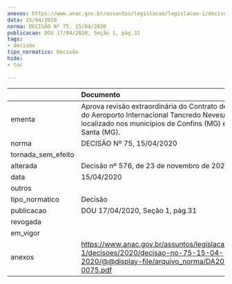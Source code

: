 ```yaml
---
anexos: https://www.anac.gov.br/assuntos/legislacao/legislacao-1/decisoes/2020/decisao-no-75-15-04-2020/@@display-file/arquivo_norma/DA2020-0075.pdf
data: 15/04/2020
norma: DECISÃO Nº 75, 15/04/2020
publicacao: DOU 17/04/2020, Seção 1, pág.31
tags:
- decisão
tipo_normatico: Decisão
hide: 
- toc 
 
---
```


|                    | Documento                                                                                                                                                                  |
|:-------------------|:---------------------------------------------------------------------------------------------------------------------------------------------------------------------------|
| ementa             | Aprova revisão extraordinária do Contrato de Concessão do Aeroporto Internacional Tancredo Neves/Confins, localizado nos municípios de Confins (MG) e de Lagoa Santa (MG). |
| norma              | DECISÃO Nº 75, 15/04/2020                                                                                                                                                  |
| tornada_sem_efeito |                                                                                                                                                                            |
| alterada           | Decisão nº 576, de 23 de novembro de 2022.                                                                                                                                 |
| data               | 15/04/2020                                                                                                                                                                 |
| outros             |                                                                                                                                                                            |
| tipo_normatico     | Decisão                                                                                                                                                                    |
| publicacao         | DOU 17/04/2020, Seção 1, pág.31                                                                                                                                            |
| revogada           |                                                                                                                                                                            |
| em_vigor           |                                                                                                                                                                            |
| anexos             | https://www.anac.gov.br/assuntos/legislacao/legislacao-1/decisoes/2020/decisao-no-75-15-04-2020/@@display-file/arquivo_norma/DA2020-0075.pdf                               |